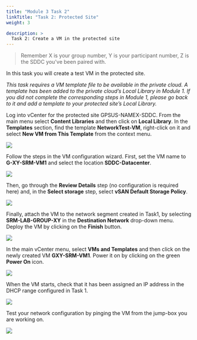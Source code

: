 ```yaml
---
title: "Module 3 Task 2"
linkTitle: "Task 2: Protected Site"
weight: 3

description: >
  Task 2: Create a VM in the protected site
---
```




>Remember X is your group number, Y is your participant number, Z is the SDDC you've been paired with.

In this task you will create a test VM in the protected site.

*This task requires a VM template file to be available in the private cloud. A
template has been added to the private cloud’s Local Library in Module 1. If you
did not complete the corresponding steps in Module 1, please go back to it and
add a template to your protected site’s Local Library.*

Log into vCenter for the protected site GPSUS-NAMEX-SDDC. From the main menu
select **Content Libraries** and then click on **Local Library**. In the **Templates**
section, find the template **NetworkTest-VM**, right-click on it and select **New
VM from This Template** from the context menu.

![](../../media/e0eed977a780948438f1feabdadca181.png)

Follow the steps in the VM configuration wizard. First, set the VM name to **G-XY-SRM-VM1** and select the location **SDDC-Datacenter**.

![](../../media/af10b25e4315bbae52b4356e3b088d80.png)

Then, go through the **Review Details** step (no configuration is required here)
and, in the **Select storage** step, select **vSAN Default Storage Policy**.

![](../../media/fc5cc689dc8c6093f53c50f12c5f733a.png)

Finally, attach the VM to the network segment created in Task1, by selecting
**SRM-LAB-GROUP-XY** in the **Destination Network** drop-down menu. Deploy the VM by clicking on the **Finish** button.

![](../../media/bc719a8326876c91827c186e7b47183b.png)

In the main vCenter menu, select **VMs and Templates** and then click on the newly
created VM **GXY-SRM-VM1**. Power it on by clicking on the green **Power On** icon.

![](../../media/b354049252367e3210c7680337af984f.png)

When the VM starts, check that it has been assigned an IP address in the DHCP
range configured in Task 1.

![](../../media/96f56838bed0f88643da6f8f3a9770d1.png)

Test your network configuration by pinging the VM from the jump-box you are
working on.

![](../../media/e61ddb7e9c1c22afca8eacc835eba309.png)

